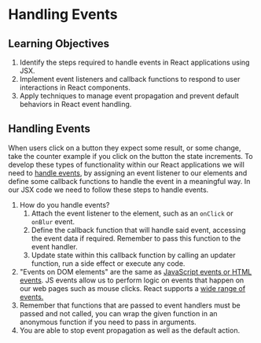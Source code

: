 # Handling Events

## Learning Objectives

1. Identify the steps required to handle events in React applications using JSX.
2. Implement event listeners and callback functions to respond to user interactions in React components.
3. Apply techniques to manage event propagation and prevent default behaviors in React event handling.

## Handling Events

When users click on a button they expect some result, or some change, take the counter example if you click on the button the state increments. To develop these types of functionality within our React applications we will need to <a href="https://react.dev/learn/responding-to-events" target="_blank">handle events</a>, by assigning an event listener to our elements and define some callback functions to handle the event in a meaningful way. In our JSX code we need to follow these steps to handle events.

1. How do you handle events?
   1. Attach the event listener to the element, such as an `onClick` or `onBlur` event.
   2. Define the callback function that will handle said event, accessing the event data if required. Remember to pass this function to the event handler.
   3. Update state within this callback function by calling an updater function, run a side effect or execute any code.
2. "Events on DOM elements" are the same as <a href="https://www.w3schools.com/js/js_events.asp" target="_blank">JavaScript events or HTML events</a>. JS events allow us to perform logic on events that happen on our web pages such as mouse clicks. React supports a <a href="https://react.dev/reference/react-dom/components/common#common-props" target="_blank">wide range of events.</a>
3. Remember that functions that are passed to event handlers must be passed and not called, you can wrap the given function in an anonymous function if you need to pass in arguments.
4. You are able to stop event propagation as well as the default action.
